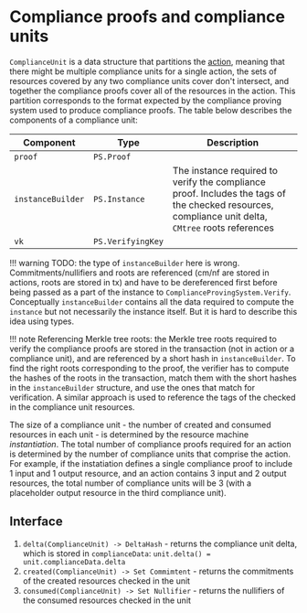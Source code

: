 # Compliance proofs and compliance units

`ComplianceUnit` is a data structure that partitions the [action](./action.md), meaning that there might be multiple compliance units for a single action, the sets of resources covered by any two compliance units cover don't intersect, and together the compliance proofs cover all of the resources in the action. This partition corresponds to the format expected by the compliance proving system used to produce compliance proofs. The table below describes the components of a compliance unit:

|Component|Type|Description|
|-|-|-|
|`proof`| `PS.Proof`||
|`instanceBuilder`|`PS.Instance`|The instance required to verify the compliance proof. Includes the tags of the checked resources, compliance unit delta, `CMtree` roots references|
|`vk`|`PS.VerifyingKey`|

!!! warning
    TODO: the type of `instanceBuilder` here is wrong. Commitments/nullifiers and roots are referenced (cm/nf are stored in actions, roots are stored in tx) and have to be dereferenced first before being passed as a part of the instance to `ComplianceProvingSystem.Verify`. Conceptually `instanceBuilder` contains all the data required to compute the `instance` but not necessarily the instance itself. But it is hard to describe this idea using types.

!!! note
    Referencing Merkle tree roots: the Merkle tree roots required to verify the compliance proofs are stored in the transaction (not in action or a compliance unit), and are referenced by a short hash in `instanceBuilder`. To find the right roots corresponding to the proof, the verifier has to compute the hashes of the roots in the transaction, match them with the short hashes in the `instanceBuilder` structure, and use the ones that match for verification. A similar approach is used to reference the tags of the checked in the compliance unit resources.


The size of a compliance unit - the number of created and consumed resources in each unit - is determined by the resource machine *instantiation*. The total number of compliance proofs required for an action is determined by the number of compliance units that comprise the action. For example, if the instatiation defines a single compliance proof to include 1 input and 1 output resource, and an action contains 3 input and 2 output resources, the total number of compliance units will be 3 (with a placeholder output resource in the third compliance unit).

## Interface

1. `delta(ComplianceUnit) -> DeltaHash` - returns the compliance unit delta, which is stored in `complianceData`: `unit.delta() = unit.complianceData.delta`
2. `created(ComplianceUnit) -> Set Commimtent` - returns the commitments of the created resources checked in the unit
3. `consumed(ComplianceUnit) -> Set Nullifier` - returns the nullifiers of the consumed resources checked in the unit